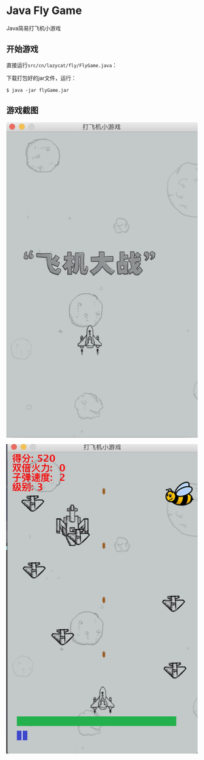 # Java Fly Game

Java简易打飞机小游戏

## 开始游戏

直接运行`src/cn/lazycat/fly/FlyGame.java`：

下载打包好的jar文件，运行：

```text
$ java -jar flyGame.jar
```

## 游戏截图

![game_img](game_img/1.jpg)

![game_img](game_img/2.jpg)
